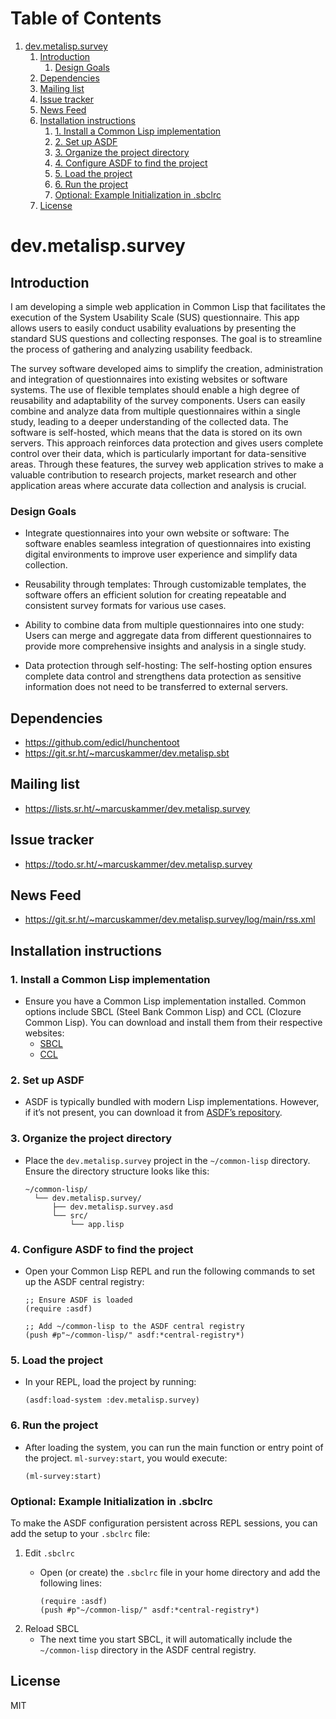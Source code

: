 
# Table of Contents

1.  [dev.metalisp.survey](#orgd64d9bb)
    1.  [Introduction](#org955868c)
        1.  [Design Goals](#org71faa7e)
    2.  [Dependencies](#orgfa4e430)
    3.  [Mailing list](#org1d8307c)
    4.  [Issue tracker](#org406575f)
    5.  [News Feed](#orgd8c6a45)
    6.  [Installation instructions](#orga5c9fc3)
        1.  [1. Install a Common Lisp implementation](#org67de338)
        2.  [2. Set up ASDF](#org762005d)
        3.  [3. Organize the project directory](#orga1725f5)
        4.  [4. Configure ASDF to find the project](#org5e3ce31)
        5.  [5. Load the project](#org9f571d3)
        6.  [6. Run the project](#org6538bb4)
        7.  [Optional: Example Initialization in .sbclrc](#org01cbab2)
    7.  [License](#org2b2279f)



<a id="orgd64d9bb"></a>

# dev.metalisp.survey


<a id="org955868c"></a>

## Introduction

I am developing a simple web application in Common Lisp that facilitates the
execution of the System Usability Scale (SUS) questionnaire. This app allows
users to easily conduct usability evaluations by presenting the standard SUS
questions and collecting responses. The goal is to streamline the process of
gathering and analyzing usability feedback.

The survey software developed aims to simplify the creation, administration and
integration of questionnaires into existing websites or software systems. The
use of flexible templates should enable a high degree of reusability and
adaptability of the survey components. Users can easily combine and analyze
data from multiple questionnaires within a single study, leading to a deeper
understanding of the collected data. The software is self-hosted, which means
that the data is stored on its own servers. This approach reinforces data
protection and gives users complete control over their data, which is
particularly important for data-sensitive areas. Through these features, the
survey web application strives to make a valuable contribution to research
projects, market research and other application areas where accurate data
collection and analysis is crucial.


<a id="org71faa7e"></a>

### Design Goals

-   Integrate questionnaires into your own website or software: The software
    enables seamless integration of questionnaires into existing digital
    environments to improve user experience and simplify data collection.

-   Reusability through templates: Through customizable templates, the software
    offers an efficient solution for creating repeatable and consistent survey
    formats for various use cases.

-   Ability to combine data from multiple questionnaires into one study: Users
    can merge and aggregate data from different questionnaires to provide more
    comprehensive insights and analysis in a single study.

-   Data protection through self-hosting: The self-hosting option ensures
    complete data control and strengthens data protection as sensitive
    information does not need to be transferred to external servers.


<a id="orgfa4e430"></a>

## Dependencies

-   <https://github.com/edicl/hunchentoot>
-   <https://git.sr.ht/~marcuskammer/dev.metalisp.sbt>


<a id="org1d8307c"></a>

## Mailing list

-   <https://lists.sr.ht/~marcuskammer/dev.metalisp.survey>


<a id="org406575f"></a>

## Issue tracker

-   <https://todo.sr.ht/~marcuskammer/dev.metalisp.survey>


<a id="orgd8c6a45"></a>

## News Feed

-   <https://git.sr.ht/~marcuskammer/dev.metalisp.survey/log/main/rss.xml>


<a id="orga5c9fc3"></a>

## Installation instructions


<a id="org67de338"></a>

### 1. Install a Common Lisp implementation

-   Ensure you have a Common Lisp implementation installed. Common options
    include SBCL (Steel Bank Common Lisp) and CCL (Clozure Common Lisp). You
    can download and install them from their respective websites:
    -   [SBCL](http://www.sbcl.org/)
    -   [CCL](https://ccl.clozure.com/)


<a id="org762005d"></a>

### 2. Set up ASDF

-   ASDF is typically bundled with modern Lisp implementations. However, if
    it&rsquo;s not present, you can download it from [ASDF&rsquo;s repository](https://gitlab.common-lisp.net/asdf/asdf).


<a id="orga1725f5"></a>

### 3. Organize the project directory

-   Place the `dev.metalisp.survey` project in the `~/common-lisp`
    directory. Ensure the directory structure looks like this:
    
        ~/common-lisp/
          └── dev.metalisp.survey/
              ├── dev.metalisp.survey.asd
              └── src/
                  └── app.lisp


<a id="org5e3ce31"></a>

### 4. Configure ASDF to find the project

-   Open your Common Lisp REPL and run the following commands to set up the
    ASDF central registry:
    
        ;; Ensure ASDF is loaded
        (require :asdf)
        
        ;; Add ~/common-lisp to the ASDF central registry
        (push #p"~/common-lisp/" asdf:*central-registry*)


<a id="org9f571d3"></a>

### 5. Load the project

-   In your REPL, load the project by running:
    
        (asdf:load-system :dev.metalisp.survey)


<a id="org6538bb4"></a>

### 6. Run the project

-   After loading the system, you can run the main function or entry point of
    the project.
    `ml-survey:start`, you would execute:
    
        (ml-survey:start)


<a id="org01cbab2"></a>

### Optional: Example Initialization in .sbclrc

To make the ASDF configuration persistent across REPL sessions, you can add the
setup to your `.sbclrc` file:

1.  Edit `.sbclrc`
    -   Open (or create) the `.sbclrc` file in your home directory and add the
        following lines:
        
            (require :asdf)
            (push #p"~/common-lisp/" asdf:*central-registry*)

2.  Reload SBCL
    -   The next time you start SBCL, it will automatically include the
        `~/common-lisp` directory in the ASDF central registry.


<a id="org2b2279f"></a>

## License

MIT

